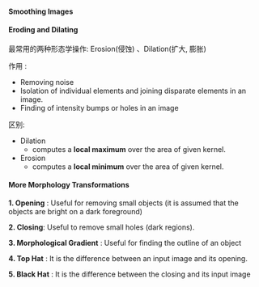 

#### Smoothing Images


#### Eroding and Dilating
最常用的两种形态学操作: Erosion(侵蚀) 、Dilation(扩大, 膨胀)

作用 :
- Removing noise
- Isolation of individual elements and joining disparate elements in an image.
- Finding of intensity bumps or holes in an image

区别:
- Dilation
    - computes a **local maximum** over the area of given kernel.
- Erosion
    - computes a **local minimum** over the area of given kernel.




#### More Morphology Transformations

**1. Opening** :  Useful for removing small objects (it is assumed that the objects are bright on a dark foreground)

**2. Closing**: Useful to remove small holes (dark regions).

**3. Morphological Gradient** : Useful for finding the outline of an object

**4. Top Hat** : It is the difference between an input image and its opening.

**5. Black Hat** : It is the difference between the closing and its input image

